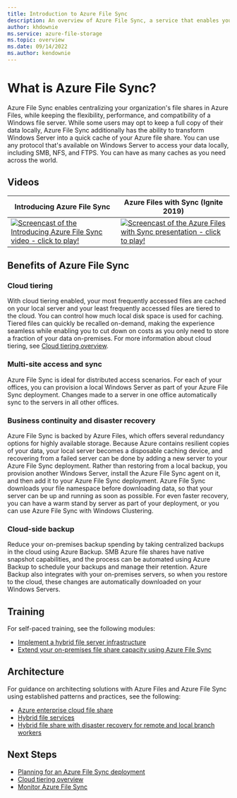 ```yaml
---
title: Introduction to Azure File Sync
description: An overview of Azure File Sync, a service that enables you to create and use network file shares in the cloud using the industry standard SMB protocol.
author: khdownie
ms.service: azure-file-storage
ms.topic: overview
ms.date: 09/14/2022
ms.author: kendownie
---
```


# What is Azure File Sync?

Azure File Sync enables centralizing your organization's file shares in Azure Files, while keeping the flexibility, performance, and compatibility of a Windows file server. While some users may opt to keep a full copy of their data locally, Azure File Sync additionally has the ability to transform Windows Server into a quick cache of your Azure file share. You can use any protocol that's available on Windows Server to access your data locally, including SMB, NFS, and FTPS. You can have as many caches as you need across the world.

## Videos

| Introducing Azure File Sync | Azure Files with Sync (Ignite 2019)  |
|-|-|
| [![Screencast of the Introducing Azure File Sync video - click to play!](../files/media/storage-files-introduction/azure-file-sync-video-snapshot.png)](https://www.youtube.com/watch?v=Zm2w8-TRn-o) | [![Screencast of the Azure Files with Sync presentation - click to play!](../files/media/storage-files-introduction/ignite-2018-video.png)](https://www.youtube.com/embed/6E2p28XwovU) |

## Benefits of Azure File Sync

### Cloud tiering

With cloud tiering enabled, your most frequently accessed files are cached on your local server and your least frequently accessed files are tiered to the cloud. You can control how much local disk space is used for caching. Tiered files can quickly be recalled on-demand, making the experience seamless while enabling you to cut down on costs as you only need to store a fraction of your data on-premises. For more information about cloud tiering, see [Cloud tiering overview](file-sync-cloud-tiering-overview.md).

### Multi-site access and sync

Azure File Sync is ideal for distributed access scenarios. For each of your offices, you can provision a local Windows Server as part of your Azure File Sync deployment. Changes made to a server in one office automatically sync to the servers in all other offices.

### Business continuity and disaster recovery

Azure File Sync is backed by Azure Files, which offers several redundancy options for highly available storage. Because Azure contains resilient copies of your data, your local server becomes a disposable caching device, and recovering from a failed server can be done by adding a new server to your Azure File Sync deployment. Rather than restoring from a local backup, you provision another Windows Server, install the Azure File Sync agent on it, and then add it to your Azure File Sync deployment. Azure File Sync downloads your file namespace before downloading data, so that your server can be up and running as soon as possible. For even faster recovery, you can have a warm stand by server as part of your deployment, or you can use Azure File Sync with Windows Clustering.

### Cloud-side backup

Reduce your on-premises backup spending by taking centralized backups in the cloud using Azure Backup. SMB Azure file shares have native snapshot capabilities, and the process can be automated using Azure Backup to schedule your backups and manage their retention. Azure Backup also integrates with your on-premises servers, so when you restore to the cloud, these changes are automatically downloaded on your Windows Servers.

## Training

For self-paced training, see the following modules:

- [Implement a hybrid file server infrastructure](/training/modules/implement-hybrid-file-server-infrastructure/)
- [Extend your on-premises file share capacity using Azure File Sync](/training/modules/extend-share-capacity-with-azure-file-sync/)

## Architecture

For guidance on architecting solutions with Azure Files and Azure File Sync using established patterns and practices, see the following:

- [Azure enterprise cloud file share](/azure/architecture/hybrid/azure-files-private)
- [Hybrid file services](/azure/architecture/hybrid/hybrid-file-services)
- [Hybrid file share with disaster recovery for remote and local branch workers](/azure/architecture/example-scenario/hybrid/hybrid-file-share-dr-remote-local-branch-workers)

## Next Steps

- [Planning for an Azure File Sync deployment](file-sync-planning.md)
- [Cloud tiering overview](file-sync-cloud-tiering-overview.md)
- [Monitor Azure File Sync](file-sync-monitoring.md)
